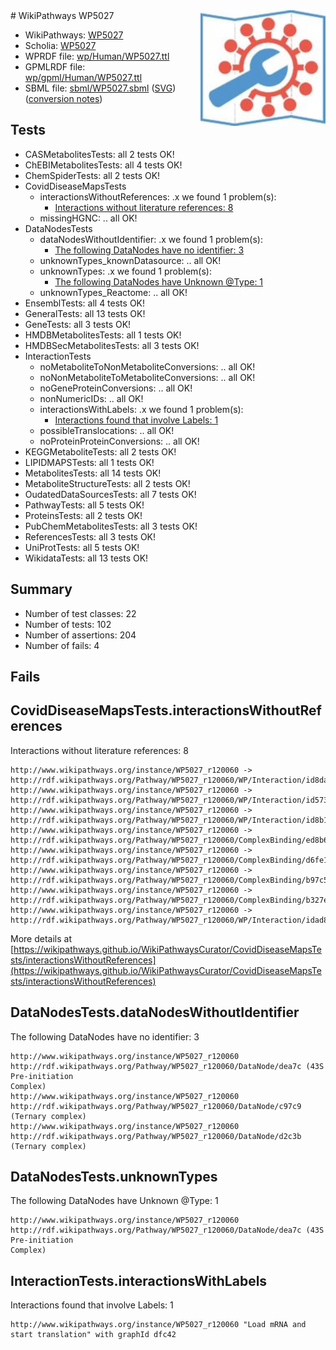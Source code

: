 <img style="float: right; width: 200px" src="../logo.png" />
# WikiPathways WP5027

* WikiPathways: [WP5027](https://identifiers.org/wikipathways:WP5027)
* Scholia: [WP5027](https://scholia.toolforge.org/wikipathways/WP5027)
* WPRDF file: [wp/Human/WP5027.ttl](../wp/Human/WP5027.ttl)
* GPMLRDF file: [wp/gpml/Human/WP5027.ttl](../wp/gpml/Human/WP5027.ttl)
* SBML file: [sbml/WP5027.sbml](../sbml/WP5027.sbml) ([SVG](../sbml/WP5027.svg)) ([conversion notes](../sbml/WP5027.txt))

## Tests
* CASMetabolitesTests: all 2 tests OK!
* ChEBIMetabolitesTests: all 4 tests OK!
* ChemSpiderTests: all 2 tests OK!
* CovidDiseaseMapsTests
    * interactionsWithoutReferences: .x we found 1 problem(s):
        * [Interactions without literature references: 8](#2e295936)
    * missingHGNC: .. all OK!
* DataNodesTests
    * dataNodesWithoutIdentifier: .x we found 1 problem(s):
        * [The following DataNodes have no identifier: 3](#d2d32fa2)
    * unknownTypes_knownDatasource: .. all OK!
    * unknownTypes: .x we found 1 problem(s):
        * [The following DataNodes have Unknown @Type: 1](#839973df)
    * unknownTypes_Reactome: .. all OK!
* EnsemblTests: all 4 tests OK!
* GeneralTests: all 13 tests OK!
* GeneTests: all 3 tests OK!
* HMDBMetabolitesTests: all 1 tests OK!
* HMDBSecMetabolitesTests: all 3 tests OK!
* InteractionTests
    * noMetaboliteToNonMetaboliteConversions: .. all OK!
    * noNonMetaboliteToMetaboliteConversions: .. all OK!
    * noGeneProteinConversions: .. all OK!
    * nonNumericIDs: .. all OK!
    * interactionsWithLabels: .x we found 1 problem(s):
        * [Interactions found that involve Labels: 1](#630d2678)
    * possibleTranslocations: .. all OK!
    * noProteinProteinConversions: .. all OK!
* KEGGMetaboliteTests: all 2 tests OK!
* LIPIDMAPSTests: all 1 tests OK!
* MetabolitesTests: all 14 tests OK!
* MetaboliteStructureTests: all 2 tests OK!
* OudatedDataSourcesTests: all 7 tests OK!
* PathwayTests: all 5 tests OK!
* ProteinsTests: all 2 tests OK!
* PubChemMetabolitesTests: all 3 tests OK!
* ReferencesTests: all 3 tests OK!
* UniProtTests: all 5 tests OK!
* WikidataTests: all 13 tests OK!


## Summary

* Number of test classes: 22
* Number of tests: 102
* Number of assertions: 204
* Number of fails: 4

## Fails

<a name="2e295936" />

## CovidDiseaseMapsTests.interactionsWithoutReferences

Interactions without literature references: 8
```
http://www.wikipathways.org/instance/WP5027_r120060 -> http://rdf.wikipathways.org/Pathway/WP5027_r120060/WP/Interaction/id8da43876
http://www.wikipathways.org/instance/WP5027_r120060 -> http://rdf.wikipathways.org/Pathway/WP5027_r120060/WP/Interaction/id573935d6
http://www.wikipathways.org/instance/WP5027_r120060 -> http://rdf.wikipathways.org/Pathway/WP5027_r120060/WP/Interaction/id8b1ce7b7
http://www.wikipathways.org/instance/WP5027_r120060 -> http://rdf.wikipathways.org/Pathway/WP5027_r120060/ComplexBinding/ed8b6
http://www.wikipathways.org/instance/WP5027_r120060 -> http://rdf.wikipathways.org/Pathway/WP5027_r120060/ComplexBinding/d6fe1
http://www.wikipathways.org/instance/WP5027_r120060 -> http://rdf.wikipathways.org/Pathway/WP5027_r120060/ComplexBinding/b97c5
http://www.wikipathways.org/instance/WP5027_r120060 -> http://rdf.wikipathways.org/Pathway/WP5027_r120060/ComplexBinding/b327e
http://www.wikipathways.org/instance/WP5027_r120060 -> http://rdf.wikipathways.org/Pathway/WP5027_r120060/WP/Interaction/idad839e9d
```

More details at [https://wikipathways.github.io/WikiPathwaysCurator/CovidDiseaseMapsTests/interactionsWithoutReferences](https://wikipathways.github.io/WikiPathwaysCurator/CovidDiseaseMapsTests/interactionsWithoutReferences)

<a name="d2d32fa2" />

## DataNodesTests.dataNodesWithoutIdentifier

The following DataNodes have no identifier: 3
```
http://www.wikipathways.org/instance/WP5027_r120060 http://rdf.wikipathways.org/Pathway/WP5027_r120060/DataNode/dea7c (43S Pre-initiation 
Complex)
http://www.wikipathways.org/instance/WP5027_r120060 http://rdf.wikipathways.org/Pathway/WP5027_r120060/DataNode/c97c9 (Ternary complex)
http://www.wikipathways.org/instance/WP5027_r120060 http://rdf.wikipathways.org/Pathway/WP5027_r120060/DataNode/d2c3b (Ternary complex)
```

<a name="839973df" />

## DataNodesTests.unknownTypes

The following DataNodes have Unknown @Type: 1
```
http://www.wikipathways.org/instance/WP5027_r120060 http://rdf.wikipathways.org/Pathway/WP5027_r120060/DataNode/dea7c (43S Pre-initiation 
Complex)
```

<a name="630d2678" />

## InteractionTests.interactionsWithLabels

Interactions found that involve Labels: 1
```
http://www.wikipathways.org/instance/WP5027_r120060 "Load mRNA and start translation" with graphId dfc42
```

